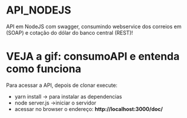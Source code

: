 # API_NODEJS
API em NodeJS com swagger, consumindo webservice dos correios em (SOAP) e cotação do dólar do banco central (REST)!

# VEJA a gif: consumoAPI e entenda como funciona
Para acessar a API, depois de clonar execute:<ul>
  <li> yarn install -> para instalar as dependencias</li>
 <li> node server.js ->iniciar o servidor</li> 
  
  <li>acessar no browser o endereço: <b>http://localhost:3000/doc/</b></li></ul>
